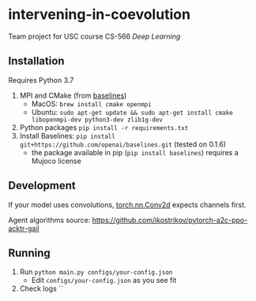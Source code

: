 # intervening-in-coevolution

Team project for USC course CS-566 _Deep Learning_

## Installation

Requires Python 3.7

1. MPI and CMake (from [baselines](https://github.com/openai/baselines))
    - MacOS: `brew install cmake openmpi`
    - Ubuntu: `sudo apt-get update && sudo apt-get install cmake libopenmpi-dev python3-dev zlib1g-dev`
2. Python packages `pip install -r requirements.txt`
2. Install Baselines: `pip install git+https://github.com/openai/baselines.git` (tested on 0.1.6)
    - the package available in pip (`pip install baselines`) requires a Mujoco license


## Development

If your model uses convolutions, [torch.nn.Conv2d](https://pytorch.org/docs/stable/nn.html#conv2d) expects channels first.

Agent algorithms source: https://github.com/ikostrikov/pytorch-a2c-ppo-acktr-gail


## Running

1. Run `python main.py configs/your-config.json`
   - Edit `configs/your-config.json` as you see fit   
3. Check logs ``
